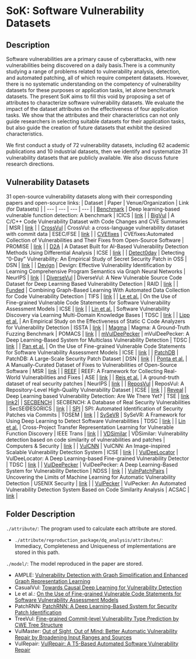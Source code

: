 # SoK: Software Vulnerability Datasets

## Description
Software vulnerabilities are a primary cause of cyberattacks, with new vulnerabilities being discovered on a daily basis.There is a community studying a range of problems related to vulnerability analysis, detection, and automated patching, all of which require competent datasets. However, there is no systematic understanding on the competency of vulnerability datasets for these purposes or application tasks, let alone benchmark datasets. The present SoK aims to fill this void by proposing a set of attributes to characterize software vulnerability datasets. We evaluate the impact of the dataset attributes on the effectiveness of four application tasks. We show that the attributes and their characteristics can not only guide researchers in selecting suitable datasets for their application tasks, but also guide the creation of future datasets that exhibit the desired characteristics.

We first conduct a study of 72 vulnerability datasets, including 62 academic publications and 10 industrial datasets, then we identify and systematize 31 vulnerability datasets that are publicly available.
We also discuss future research directions.

## Vulnerability Datasets
31 open-source vulnerability datasets along with their corresponding papers and open-source links:
| Dataset | Paper | Venue/Organization | Link (for Datasets) |
| --- | --- | --- | --- |
| [Benchmark](https://link.springer.com/chapter/10.1007/978-3-030-41579-2_13) | Deep learning-based vulnerable function detection: A benchmark | ICICS | [link](https://github.com/Seahymn2019/Function-level-Vulnerability-Dataset/tree/master/Data) |
| [BigVul](https://dl.acm.org/doi/abs/10.1145/3379597.3387501) | A C/C++ Code Vulnerability Dataset with Code Changes and CVE Summaries | MSR | [link](https://github.com/ZeoVan/MSR_20_Code_Vulnerability_CSV_Dataset) |
| [CrossVul](https://dl.acm.org/doi/abs/10.1145/3468264.3473122) | CrossVul: a cross-language vulnerability dataset with commit data | ESEC/FSE | [link](https://zenodo.org/record/4734050#.Y_YRtexBy3I) |
| [CVEfixes](https://dl.acm.org/doi/abs/10.1145/3475960.3475985) | CVEfixes:Automated Collection of Vulnerabilities and Their Fixes from Open-Source Software  | PROMISE | [link](https://github.com/secureIT-project/CVEfixes/blob/main/Doc/DataDictionary.md) |
| [D2A](https://ieeexplore.ieee.org/abstract/document/9402126/) | A Dataset Built for AI-Based Vulnerability Detection Methods Using Differential Analysis  | ICSE | [link](https://github.com/IBM/D2A#using-the-dataset) |
| [Detect0day](https://ieeexplore.ieee.org/abstract/document/8809499/) | Detecting “0-Day” Vulnerability: An Empirical Study of Secret Security Patch in OSS | DSN | [link](https://github.com/SecretPatch/Dataset) |
| [Devign](https://proceedings.neurips.cc/paper_files/paper/2019/hash/49265d2447bc3bbfe9e76306ce40a31f-Abstract.html) | Devign: Effective Vulnerability Identification by Learning Comprehensive Program Semantics via Graph Neural Networks | NeurIPS | [link](https://sites.google.com/view/devign) |
| [DiverseVul](https://dl.acm.org/doi/10.1145/3607199.3607242) | DiverseVul: A New Vulnerable Source Code Dataset for Deep Learning Based Vulnerability Detection | RAID | [link](https://github.com/wagner-group/diversevul) |
| [Funded](https://ieeexplore.ieee.org/abstract/document/9293321/) | Combining Graph-Based Learning With Automated Data Collection for Code Vulnerability Detection | TIFS | [link](https://github.com/HuantWang/FUNDED_NISL) |
| [Le et al.](https://dl.acm.org/doi/abs/10.1145/3524842.3528433) | On the Use of Fine-grained Vulnerable Code Statements for Software Vulnerability Assessment Models | ICSE | [link](https://github.com/lhmtriet/Function-level-Vulnerability-Assessment) |
| [Lin et al.](https://ieeexplore.ieee.org/document/8906156) | Software Vulnerability Discovery via Learning Multi-Domain Knowledge Bases | TDSC | [link](https://github.com/DanielLin1986/RepresentationsLearningFromMulti_domain) |
| [Lipp et al.](https://dl.acm.org/doi/abs/10.1145/3533767.3534380) | An Empirical Study on the Effectiveness of Static C Code Analyzers for Vulnerability Detection | ISSTA | [link](https://doi.org/10.5281/zenodo.6515687) |
| [Magma](https://dl.acm.org/doi/abs/10.1145/3410220.3456276) | Magma: A Ground-Truth Fuzzing Benchmark | POMACS | [link](https://github.com/HexHive/magma) |
| [mVulDeePecker](https://ieeexplore.ieee.org/document/8846081) | mVulDeePecker: A Deep Learning-Based System for Multiclass Vulnerability Detection | TDSC | [link](https://github.com/muVulDeePecker/muVulDeePecker) |
| [Pan et al.](https://dl.acm.org/doi/abs/10.1145/3524842.3528433) | On the Use of Fine-grained Vulnerable Code Statements for Software Vulnerability Assessment Models | ICSE | [link](https://figshare.com/articles/online_resource/TreeVul_-_Replication_Package/19727050) |
| [PatchDB](https://ieeexplore.ieee.org/abstract/document/9505097/) | PatchDB: A Large-Scale Security Patch Dataset | DSN | [link](https://github.com/SunLab-GMU/PatchDB) |
| [Ponta et al.](https://ieeexplore.ieee.org/abstract/document/8816802/) | A Manually-Curated Dataset of Fixes to Vulnerabilities of Open-Source Software | MSR | [link](https://github.com/SAP/project-kb/tree/main/MSR2019) |
| [REEF](https://ieeexplore.ieee.org/document/10298352) | REEF: A Framework for Collecting Real-World Vulnerabilities and Fixes | ASE | [link](https://github.com/ASE-REEF/REEF-data) |
| [Reis et al.](https://arxiv.org/abs/2110.09635) | A ground-truth dataset of real security patches | NeurIPS | [link](https://github.com/TQRG/security-patches-dataset) |
| [ReposVul](https://dl.acm.org/doi/10.1145/3639478.3647634) | ReposVul: A Repository-Level High-Quality Vulnerability Dataset | ICSE | [link](https://github.com/Eshe0922/ReposVul) |
| [Reveal](https://ieeexplore.ieee.org/abstract/document/9448435/) | Deep Learning based Vulnerability Detection: Are We There Yet? | TSE | [link](https://drive.google.com/file/d/1x6hoF7G-tSYxg8AFybggypLZgMGDNHfF) [link2](https://github.com/VulDetProject/ReVeal)|
| [SECBENCH](http://ceur-ws.org/Vol-1977/paper6.pdf) | SECBENCH: A Database of Real Security Vulnerabilities | SecSE@ESORICS | [link](https://tqrg.github.io/secbench/ ) |
| [SPI](https://dl.acm.org/doi/abs/10.1145/3468854) | SPI: Automated Identification of Security Patches via Commits | TOSEM | [link](https://sites.google.com/view/du-commits/home) |
| [SySeVR](https://ieeexplore.ieee.org/abstract/document/9321538) | SySeVR: A Framework for Using Deep Learning to Detect Software Vulnerabilities | TDSC | [link](https://github.com/SySeVR/SySeVR) |
| [Lin et al.](https://ieeexplore.ieee.org/document/8329207) | Cross-Project Transfer Representation Learning for Vulnerable Function Discovery | IEEE Trans | [link](https://github.com/DanielLin1986/TransferRepresentationLearning) |
| [VDSimilar](https://www.sciencedirect.com/science/article/pii/S0167404821002418) | VDSimilar: Vulnerability detection based on code similarity of vulnerabilities and patches | Computers & Security | [link](https://github.com/sunhao123456789/siamese_dataset) |
| [VulCNN](https://dl.acm.org/doi/abs/10.1145/3510003.3510229) | VulCNN: An Image-inspired Scalable Vulnerability Detection System | ICSE | [link](https://github.com/CGCL-codes/VulCNN) |
| [VulDeeLocator](https://ieeexplore.ieee.org/abstract/document/9416836/) | VulDeeLocator: A Deep Learning-based Fine-grained Vulnerability Detector | TDSC | [link](https://github.com/VulDeeLocator/VulDeeLocator) |
| [VulDeePecker](https://arxiv.org/abs/1801.01681) | VulDeePecker: A Deep Learning-Based System for Vulnerability Detection | NDSS | [link](https://github.com/CGCL-codes/VulDeePecker) |
| [VulnPatchPairs](https://www.usenix.org/conference/usenixsecurity24/presentation/risse) | Uncovering the Limits of Machine Learning for Automatic Vulnerability Detection | USENIX Security | [link](https://drive.google.com/file/d/11hRh8YlQFgxxpg1JcLRdnblEFLvXxhpK/edit) |
| [VulPecker](https://dl.acm.org/doi/abs/10.1145/2991079.2991102) | VulPecker: An Automated Vulnerability Detection System Based on Code Similarity Analysis | ACSAC | [link](https://github.com/vulpecker/Vulpecker) |

## Folder Description
`./attribute/`: The program used to calculate each attribute are stored.  
- `./attribute/reproduction_package/dq_analysis/attributes/`: Immediacy, Completeness and Uniqueness of implementations are stored in this path.

`./model/`: The model reproduced in the paper are stored.  
- AMPLE: [Vulnerability Detection with Graph Simplification and Enhanced Graph Representation Learning](https://ieeexplore.ieee.org/document/10172762)
- CasualVul: [Towards Causal Deep Learning for Vulnerability Detection](https://dl.acm.org/doi/10.1145/3597503.3639170)
- Le et al.: [On the Use of Fine-grained Vulnerable Code Statements for Software Vulnerability Assessment Models](https://dl.acm.org/doi/10.1145/3524842.3528433)
- PatchRNN: [PatchRNN: A Deep Learning-Based System for Security Patch Identification](https://ieeexplore.ieee.org/document/9652940)
- TreeVul: [Fine-grained Commit-level Vulnerability Type Prediction by CWE Tree Structure](https://ieeexplore.ieee.org/document/10172785)
- VulMaster: [Out of Sight, Out of Mind: Better Automatic Vulnerability Repair by Broadening Input Ranges and Sources](https://dl.acm.org/doi/10.1145/3597503.3639222)
- VulRepair: [VulRepair: A T5-Based Automated Software Vulnerability Repair](https://dl.acm.org/doi/10.1145/3540250.3549098)
  
  
